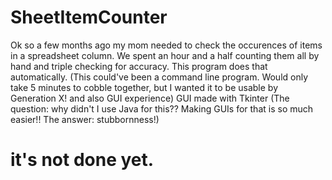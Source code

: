 # SheetItemCounter
Ok so a few months ago my mom needed to check the occurences of items in a spreadsheet column. We spent an hour and a half counting them all by hand and triple checking for accuracy.
This program does that automatically. (This could've been a command line program. Would only take 5 minutes to cobble together, but I wanted it to be usable by Generation X! and also GUI experience)
GUI made with Tkinter (The question: why didn't I use Java for this?? Making GUIs for that is so much easier!! The answer: stubbornness!)

# it's not done yet.
